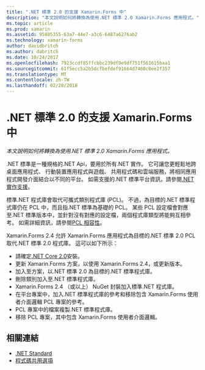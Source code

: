 ```yaml
---
title: ".NET 標準 2.0 的支援 Xamarin.Forms 中"
description: "本文說明如何將轉換為使用.NET 標準 2.0 Xamarin.Forms 應用程式。"
ms.topic: article
ms.prod: xamarin
ms.assetid: 95805355-63a7-44e7-a3c6-6487a6276ab2
ms.technology: xamarin-forms
author: davidbritch
ms.author: dabritch
ms.date: 10/24/2017
ms.openlocfilehash: 7923ccdf85ffcbbc239df9e9df751f561615baa1
ms.sourcegitcommit: 61f5ecc5a2b5dcfbefdef91664d7460c0ee2f357
ms.translationtype: MT
ms.contentlocale: zh-TW
ms.lasthandoff: 02/28/2018
---
```

# <a name="net-standard-20-support-in-xamarinforms"></a>.NET 標準 2.0 的支援 Xamarin.Forms 中

_本文說明如何將轉換為使用.NET 標準 2.0 Xamarin.Forms 應用程式。_

.NET 標準是一種規格的.NET Api，要用於所有.NET 實作。 它可讓您更輕鬆地跨桌面應用程式、 行動裝置應用程式與遊戲、 共用程式碼和雲端服務，將相同應用程式開發介面結合以不同的平台。 如需支援的.NET 標準平台資訊，請參閱[.NET 實作支援](/dotnet/standard/net-standard#net-implementation-support/)。

標準.NET 程式庫會取代可攜式類別程式庫 (PCL)。 不過，為目標的.NET 標準程式庫仍在 PCL 中，而且指.NET 標準為基礎的 PCL。 某些 PCL 設定檔會對應至.NET 標準版本中，並針對沒有對應的設定檔，兩個程式庫類型將能夠互相參考。 如需詳細資訊，請參閱[PCL 相容性](/dotnet/standard/net-standard#pcl-compatibility)。

Xamarin.Forms 2.4 允許 Xamarin.Forms 應用程式為目標的.NET 標準 2.0 PCL 取代.NET 標準 2.0 程式庫。 這可以如下所示：

- 請確定[.NET Core 2.0](https://www.microsoft.com/net/download/core)安裝。
- 更新 Xamarin.Forms 方案，以使用 Xamarin.Forms 2.4，或更新版本。
- 加入至方案，以.NET 標準 2.0 為目標的.NET 標準程式庫。
- 刪除類別加入至.NET 標準程式庫。
- Xamarin.Forms 2.4 （或以上） NuGet 封裝加入標準.NET 程式庫。
- 在平台專案中，加入.NET 標準程式庫的參考和移除包含 Xamarin.Forms 使用者介面邏輯 PCL 專案的參考。
- PCL 專案中的檔案複製.NET 標準程式庫。
- 移除 PCL 專案，其中包含 Xamarin.Forms 使用者介面邏輯。


## <a name="related-links"></a>相關連結

- [.NET Standard](~/cross-platform/app-fundamentals/net-standard.md)
- [程式碼共用選項](~/cross-platform/app-fundamentals/code-sharing.md)
